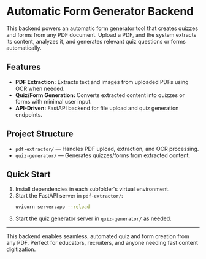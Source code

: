 # Automatic Form Generator Backend

This backend powers an automatic form generator tool that creates quizzes and forms from any PDF document. Upload a PDF, and the system extracts its content, analyzes it, and generates relevant quiz questions or forms automatically.

## Features

- **PDF Extraction:** Extracts text and images from uploaded PDFs using OCR when needed.
- **Quiz/Form Generation:** Converts extracted content into quizzes or forms with minimal user input.
- **API-Driven:** FastAPI backend for file upload and quiz generation endpoints.

## Project Structure

- `pdf-extractor/` — Handles PDF upload, extraction, and OCR processing.
- `quiz-generator/` — Generates quizzes/forms from extracted content.

## Quick Start

1. Install dependencies in each subfolder's virtual environment.
2. Start the FastAPI server in `pdf-extractor/`:
   ```sh
   uvicorn server:app --reload
   ```
3. Start the quiz generator server in `quiz-generator/` as needed.

---

This backend enables seamless, automated quiz and form creation from any PDF. Perfect for educators, recruiters, and anyone needing fast content digitization.
